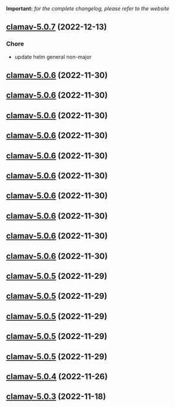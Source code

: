 **Important:**
*for the complete changelog, please refer to the website*




## [clamav-5.0.7](https://github.com/truecharts/charts/compare/clamav-5.0.6...clamav-5.0.7) (2022-12-13)

### Chore

- update helm general non-major
  
  


## [clamav-5.0.6](https://github.com/truecharts/charts/compare/clamav-5.0.4...clamav-5.0.6) (2022-11-30)




## [clamav-5.0.6](https://github.com/truecharts/charts/compare/clamav-5.0.4...clamav-5.0.6) (2022-11-30)




## [clamav-5.0.6](https://github.com/truecharts/charts/compare/clamav-5.0.4...clamav-5.0.6) (2022-11-30)




## [clamav-5.0.6](https://github.com/truecharts/charts/compare/clamav-5.0.4...clamav-5.0.6) (2022-11-30)




## [clamav-5.0.6](https://github.com/truecharts/charts/compare/clamav-5.0.4...clamav-5.0.6) (2022-11-30)




## [clamav-5.0.6](https://github.com/truecharts/charts/compare/clamav-5.0.4...clamav-5.0.6) (2022-11-30)




## [clamav-5.0.6](https://github.com/truecharts/charts/compare/clamav-5.0.4...clamav-5.0.6) (2022-11-30)




## [clamav-5.0.6](https://github.com/truecharts/charts/compare/clamav-5.0.4...clamav-5.0.6) (2022-11-30)




## [clamav-5.0.6](https://github.com/truecharts/charts/compare/clamav-5.0.4...clamav-5.0.6) (2022-11-30)




## [clamav-5.0.6](https://github.com/truecharts/charts/compare/clamav-5.0.4...clamav-5.0.6) (2022-11-30)




## [clamav-5.0.5](https://github.com/truecharts/charts/compare/clamav-5.0.4...clamav-5.0.5) (2022-11-29)




## [clamav-5.0.5](https://github.com/truecharts/charts/compare/clamav-5.0.4...clamav-5.0.5) (2022-11-29)




## [clamav-5.0.5](https://github.com/truecharts/charts/compare/clamav-5.0.4...clamav-5.0.5) (2022-11-29)




## [clamav-5.0.5](https://github.com/truecharts/charts/compare/clamav-5.0.4...clamav-5.0.5) (2022-11-29)




## [clamav-5.0.5](https://github.com/truecharts/charts/compare/clamav-5.0.4...clamav-5.0.5) (2022-11-29)




## [clamav-5.0.4](https://github.com/truecharts/charts/compare/clamav-5.0.3...clamav-5.0.4) (2022-11-26)




## [clamav-5.0.3](https://github.com/truecharts/charts/compare/clamav-5.0.2...clamav-5.0.3) (2022-11-18)



